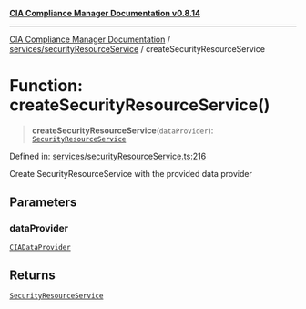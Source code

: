 [**CIA Compliance Manager Documentation v0.8.14**](../../../README.md)

***

[CIA Compliance Manager Documentation](../../../modules.md) / [services/securityResourceService](../README.md) / createSecurityResourceService

# Function: createSecurityResourceService()

> **createSecurityResourceService**(`dataProvider`): [`SecurityResourceService`](../classes/SecurityResourceService.md)

Defined in: [services/securityResourceService.ts:216](https://github.com/Hack23/cia-compliance-manager/blob/257dd569f432a46611a1746c832a7e3d29232229/src/services/securityResourceService.ts#L216)

Create SecurityResourceService with the provided data provider

## Parameters

### dataProvider

[`CIADataProvider`](../../../types/interfaces/CIADataProvider.md)

## Returns

[`SecurityResourceService`](../classes/SecurityResourceService.md)
